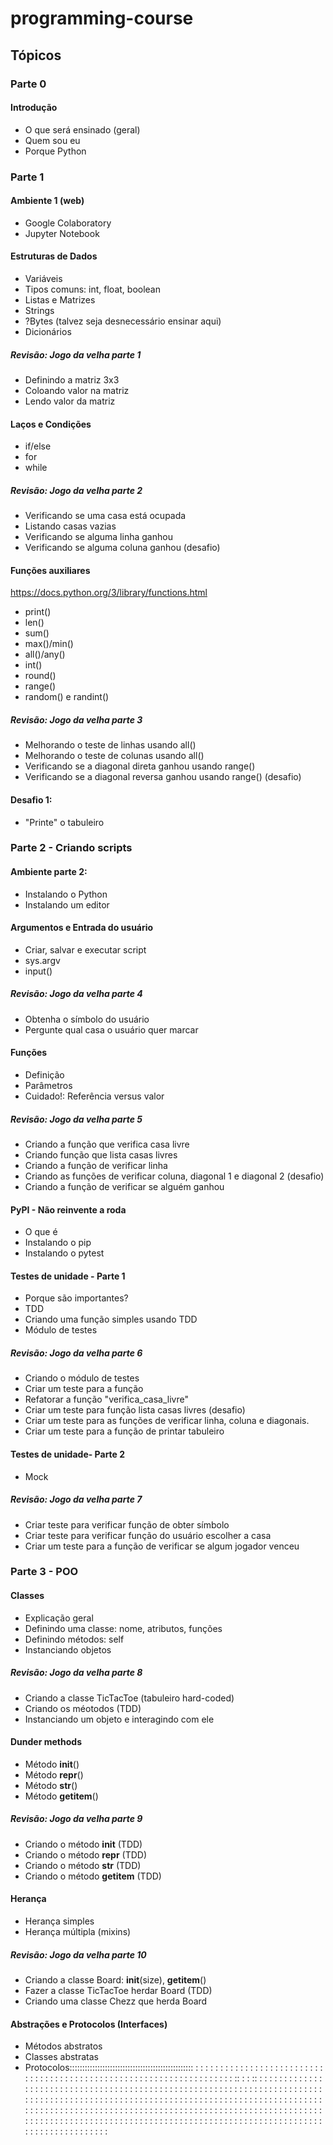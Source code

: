 # programming-course

## Tópicos


### Parte 0
#### Introdução
- O que será ensinado (geral)
- Quem sou eu
- Porque Python


### Parte 1
#### Ambiente 1 (web)
- Google Colaboratory
- Jupyter Notebook
#### Estruturas de Dados
- Variáveis
- Tipos comuns: int, float, boolean
- Listas e Matrizes
- Strings
- ?Bytes (talvez seja desnecessário ensinar aqui)
- Dicionários
##### Revisão: Jogo da velha parte 1
- Definindo a matriz 3x3
- Coloando valor na matriz
- Lendo valor da matriz
#### Laços e Condições
- if/else
- for
- while
##### Revisão: Jogo da velha parte 2
- Verificando se uma casa está ocupada
- Listando casas vazias
- Verificando se alguma linha ganhou
- Verificando se alguma coluna ganhou (desafio)
#### Funções auxiliares
https://docs.python.org/3/library/functions.html
- print()
- len()
- sum()
- max()/min()
- all()/any()
- int()
- round()
- range()
- random() e randint()
##### Revisão: Jogo da velha parte 3
- Melhorando o teste de linhas usando all()
- Melhorando o teste de colunas usando all()
- Verificando se a diagonal direta ganhou usando range()
- Verificando se a diagonal reversa ganhou usando range() (desafio)
#### Desafio 1:
- "Printe" o tabuleiro


### Parte 2 - Criando scripts
#### Ambiente parte 2:
 - Instalando o Python
 - Instalando um editor
#### Argumentos e Entrada do usuário
- Criar, salvar e executar script
- sys.argv
- input()
##### Revisão: Jogo da velha parte 4
 - Obtenha o símbolo do usuário
 - Pergunte qual casa o usuário quer marcar
#### Funções
- Definição
- Parâmetros
- Cuidado!: Referência versus valor
##### Revisão: Jogo da velha parte 5
 - Criando a função que verifica casa livre
 - Criando função que lista casas livres
 - Criando a função de verificar linha
 - Criando as funções de verificar coluna, diagonal 1 e diagonal 2 (desafio)
 - Criando a função de verificar se alguém ganhou
#### PyPI - Não reinvente a roda
- O que é
- Instalando o pip
- Instalando o pytest
#### Testes de unidade - Parte 1
- Porque são importantes?
- TDD
- Criando uma função simples usando TDD
- Módulo de testes
##### Revisão: Jogo da velha parte 6
- Criando o módulo de testes
- Criar um teste para a função
- Refatorar a função "verifica_casa_livre"
- Criar um teste para função lista casas livres (desafio)
- Criar um teste para as funções de verificar linha, coluna e diagonais.
- Criar um teste para a função de printar tabuleiro
#### Testes de unidade- Parte 2
- Mock
##### Revisão: Jogo da velha parte 7
- Criar teste para verificar função de obter símbolo
- Criar teste para verificar função do usuário escolher a casa
- Criar um teste para a função de verificar se algum jogador venceu

### Parte 3 - POO
#### Classes
- Explicação geral
- Definindo uma classe: nome, atributos, funções
- Definindo métodos: self
- Instanciando objetos
##### Revisão: Jogo da velha parte 8
- Criando a classe TicTacToe (tabuleiro hard-coded)
- Criando os méotodos (TDD)
- Instanciando um objeto e interagindo com ele
#### Dunder methods
- Método __init__()
- Método __repr__()
- Método __str__()
- Método __getitem__()
##### Revisão: Jogo da velha parte 9
- Criando o método __init__ (TDD)
- Criando o método __repr__ (TDD)
- Criando o método __str__ (TDD)
- Criando o método __getitem__ (TDD)
#### Herança
- Herança simples
- Herança múltipla (mixins)
##### Revisão: Jogo da velha parte 10
- Criando a classe Board: __init__(size), __getitem__()
- Fazer a classe TicTacToe herdar Board (TDD)
- Criando uma classe Chezz que herda Board
#### Abstrações e Protocolos (Interfaces)
- Métodos abstratos
- Classes abstratas
- Protocolos::::::::::::::::::::::::::::::::::::::::::::::::: : : : : : : : : : : : : : : : : : : : : : : : : : : : : : : : : : : : : : : : : : : : : : : : : : : : : : : : : : : : : : : : : : : : : :: : : :: : : : : : : : : : : : : : : : : : : : : : : : : : : : : : : : : : : : : : : : : : : : : : : : : : : : : : : : : : : : : : : : : : : : : : : : : : : : : : : : : : : : : : : : : : : : : : : : : : : : : : : : : : : : : : : : : : : : : : : : : : : : : : : : : : : : : : : : : : : : : : : : : : : : : : : : : : : : : : : : : : : : : : : : : : : : : : : : : : : : : : : : : : : : : : : : :  : : : : : : : : : : : : : : : : : : : : : : : : : : : : : : : : : : : : : : : : : : : : : : : : : : : : : : : : : : : : : : : : : : : : : : : : : : : : : : 
